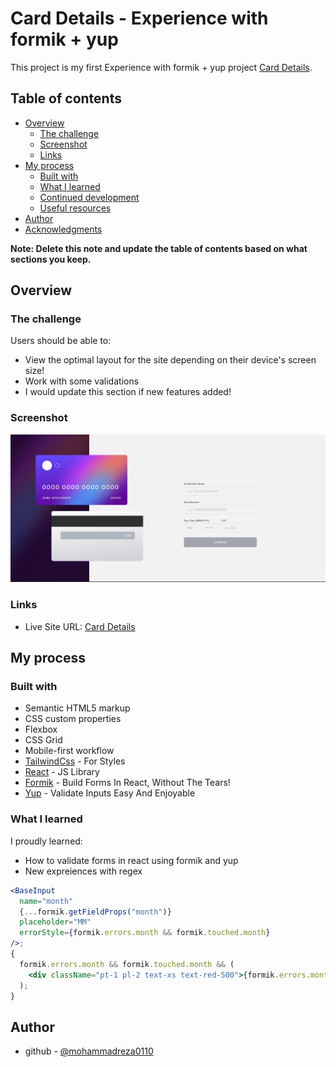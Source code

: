 # Card Details - Experience with formik + yup

This project is my first Experience with formik + yup project [Card Details](https://interactive-card-details-form-kohl.vercel.app/).

## Table of contents

- [Overview](#overview)
  - [The challenge](#the-challenge)
  - [Screenshot](#screenshot)
  - [Links](#links)
- [My process](#my-process)
  - [Built with](#built-with)
  - [What I learned](#what-i-learned)
  - [Continued development](#continued-development)
  - [Useful resources](#useful-resources)
- [Author](#author)
- [Acknowledgments](#acknowledgments)

**Note: Delete this note and update the table of contents based on what sections you keep.**

## Overview

### The challenge

Users should be able to:

- View the optimal layout for the site depending on their device's screen size!
- Work with some validations
- I would update this section if new features added!

### Screenshot

![](./public/screenshot.jpg)

### Links

- Live Site URL: [Card Details](https://your-live-site-url.com)

## My process

### Built with

- Semantic HTML5 markup
- CSS custom properties
- Flexbox
- CSS Grid
- Mobile-first workflow
- [TailwindCss](https://tailwindcss.com/) - For Styles
- [React](https://reactjs.org/) - JS Library
- [Formik](https://formik.org/) - Build Forms In React, Without The Tears!
- [Yup](https://www.npmjs.com/package/yup) - Validate Inputs Easy And Enjoyable

### What I learned

I proudly learned:

- How to validate forms in react using formik and yup
- New expreiences with regex

```jsx
<BaseInput
  name="month"
  {...formik.getFieldProps("month")}
  placeholder="MM"
  errorStyle={formik.errors.month && formik.touched.month}
/>;
{
  formik.errors.month && formik.touched.month && (
    <div className="pt-1 pl-2 text-xs text-red-500">{formik.errors.month}</div>
  );
}
```

<!-- ### Continued development

Use this section to outline areas that you want to continue focusing on in future projects. These could be concepts you're still not completely comfortable with or techniques you found useful that you want to refine and perfect. -->

<!-- ### Useful resources

- [Nextjs Docs](https://nextjs.org/) - This helped me for many reasons. I really liked this pattern and will use it going forward.
- [Tailwindcss Docs](https://tailwindcss.com/) - This is an amazing article which helped me finally line-clamp inside it's. I'd recommend it to anyone still learning this concept. -->

## Author

<!-- - Website - [Add your name here](https://www.your-site.com) -->
<!-- - Frontend Mentor - [@yourusername](https://www.frontendmentor.io/profile/yourusername) -->

- github - [@mohammadreza0110](https://github.com/mohammadreza0110)

<!-- ## Acknowledgments

This is where you can give a hat tip to anyone who helped you out on this project. Perhaps you worked in a team or got some inspiration from someone else's solution. This is the perfect place to give them some credit.

**Note: Delete this note and edit this section's content as necessary. If you completed this challenge by yourself, feel free to delete this section entirely.** -->
